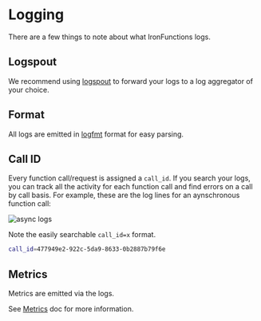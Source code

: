 # Logging

There are a few things to note about what IronFunctions logs.

## Logspout

We recommend using [logspout](https://github.com/gliderlabs/logspout) to forward your logs to a log aggregator of your choice.

## Format

All logs are emitted in [logfmt](https://godoc.org/github.com/kr/logfmt) format for easy parsing.

## Call ID

Every function call/request is assigned a `call_id`. If you search your logs, you can track all the activity
for each function call and find errors on a call by call basis. For example, these are the log lines for an aynschronous
function call:

![async logs](/docs/assets/async-log-full.png)

Note the easily searchable `call_id=x` format.

```sh
call_id=477949e2-922c-5da9-8633-0b2887b79f6e
```

## Metrics

Metrics are emitted via the logs.

See [Metrics](metrics.md) doc for more information.

